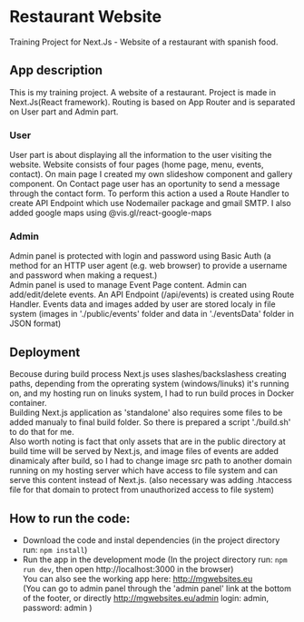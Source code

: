 # Restaurant Website

Training Project for Next.Js - Website of a restaurant with spanish food.

## App description

This is my training project. A website of a restaurant. Project is made in Next.Js(React framework). Routing is based on App Router and is separated on User part and Admin part.

### User

User part is about displaying all the information to the user visiting the website.
Website consists of four pages (home page, menu, events, contact).
On main page I created my own slideshow component and gallery component. 
On Contact page user has an oportunity to send a message through the contact form. To perform this action a used a Route Handler to create API Endpoint which use Nodemailer package and gmail SMTP. I also added google maps using @vis.gl/react-google-maps

### Admin

Admin panel is protected with login and password using Basic Auth (a method for an HTTP user agent (e.g. web browser) to provide a username and password when making a request.)  
Admin panel is used to manage Event Page content. Admin can add/edit/delete events. An API Endpoint (/api/events) is created using Route Handler. Events data and images added by user are stored localy in file system (images in './public/events' folder and data in './eventsData' folder in JSON format)

## Deployment
Becouse during build process Next.js uses slashes/backslashess creating paths, depending from the oprerating system (windows/linuks) it's running on, and my hosting run on linuks system, I had to run build proces in Docker container.  
Building Next.js application as 'standalone' also requires some files to be added manualy to final build folder. So there is prepared a script './build.sh' to do that for me.  
Also worth noting is fact that only assets that are in the public directory at build time will be served by Next.js, and image files of events are added dinamicaly after build, so I had to change image src path to another domain running on my hosting server which have access to file system and can serve this content instead of Next.js. (also necessary was adding .htaccess file for that domain to protect from unauthorized access to file system)

## How to run the code:

* Download the code and instal dependencies (in the project directory run: `npm install`)
* Run the app in the development mode (In the project directory run: `npm run dev`, then open http://localhost:3000 in the browser)  
You can also see the working app here: http://mgwebsites.eu  
(You can go to admin panel through the 'admin panel' link at the bottom of the footer, or directly http://mgwebsites.eu/admin login: admin, password: admin )